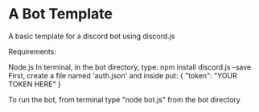 # A Bot Template

A basic template for a discord bot using discord.js

Requirements:

Node.js
In terminal, in the bot directory, type:
npm install discord.js -save
First, create a file named 'auth.json' and inside put: 
{ 
	"token": "YOUR TOKEN HERE" 
}

To run the bot, from terminal type "node bot.js" from the bot directory
